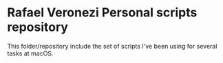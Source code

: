 # Rafael Veronezi Personal scripts repository

This folder/repository include the set of scripts I've been using for several tasks at macOS.
